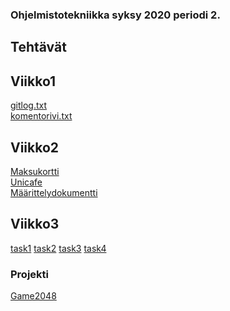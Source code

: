 ### Ohjelmistotekniikka syksy 2020 periodi 2.

## Tehtävät

## Viikko1
[gitlog.txt](https://github.com/eherra/ot-harjoitustyo/blob/main/laskarit/viikko1/gitlog.txt)
</br>
[komentorivi.txt](https://github.com/eherra/ot-harjoitustyo/blob/main/laskarit/viikko1/komentorivi.txt)

## Viikko2
[Maksukortti](https://github.com/eherra/ot-harjoitustyo/tree/main/laskarit/viikko2/Maksukortti1)
</br>
[Unicafe](https://github.com/eherra/ot-harjoitustyo/tree/main/laskarit/viikko2/Unicafe)
</br>
[Määrittelydokumentti](https://github.com/eherra/ot-harjoitustyo/blob/main/laskarit/viikko2/m%C3%A4%C3%A4rittelydokumentti.md)

## Viikko3
[task1](https://github.com/eherra/ot-harjoitustyo/blob/main/laskarit/viikko3/task1.png)
[task2](https://github.com/eherra/ot-harjoitustyo/blob/main/laskarit/viikko3/task2.png)
[task3](https://github.com/eherra/ot-harjoitustyo/blob/main/laskarit/viikko3/task3.png)
[task4](https://github.com/eherra/ot-harjoitustyo/blob/main/laskarit/viikko3/task4ff.png)

### Projekti
[Game2048](https://github.com/eherra/ot-harjoitustyo/tree/main/2048)
